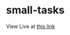 # small-tasks

View Live at [this link](http://sakd.small-tasks.s3-website.eu-west-3.amazonaws.com/)
